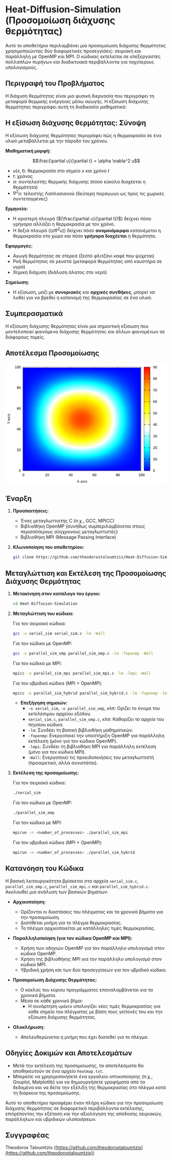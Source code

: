 # Heat-Diffusion-Simulation (Προσομοίωση διάχυσης θερμότητας)

Αυτό το αποθετήριο περιλαμβάνει μια προσομοίωση διάχυσης θερμότητας χρησιμοποιώντας δύο διαφορετικές προσεγγίσεις: σειριακή και παράλληλη με OpenMP και MPI. Ο κώδικας εκτελείται σε επεξεργαστές πολλαπλών πυρήνων και διαδικτυακά περιβάλλοντα για ταχύτερους υπολογισμούς.

## Περιγραφή του Προβλήματος

Η διάχυση θερμότητας είναι μια φυσική διεργασία που περιγράφει τη μεταφορά θερμικής ενέργειας μέσω αγωγής. Η εξίσωση διάχυσης θερμότητας περιγράφει αυτή τη διαδικασία μαθηματικά:

## Η εξίσωση διάχυσης θερμότητας: Σύνοψη

Η εξίσωση διάχυσης θερμότητας περιγράφει πώς η θερμοκρασία σε ένα υλικό μεταβάλλεται με την πάροδο του χρόνου. 

**Μαθηματική μορφή:**

$$\frac{\partial u}{\partial t} = \alpha \nabla^2 u$$

* $u(x, t)$: θερμοκρασία στο σημείο $x$ και χρόνο $t$
* $t$: χρόνος
* $\alpha$: συντελεστής θερμικής διάχυσης (πόσο εύκολα διαχέεται η θερμότητα)
* $\nabla^2 u$: τελεστής Λαπλασιανού (δεύτερη παράγωγο ως προς τις χωρικές συντεταγμένες)

**Ερμηνεία:**

* Η αριστερή πλευρά ($(\frac{\partial u}{\partial t})$) δείχνει πόσο γρήγορα αλλάζει η θερμοκρασία με τον χρόνο.
* Η δεξιά πλευρά ($(\alpha \nabla^2 u)$) δείχνει πόσο **ανομοιόμορφα** κατανέμεται η θερμοκρασία στο χώρο και πόσο **γρήγορα διαχέεται** η θερμότητα.

**Εφαρμογές:**

* Αγωγή θερμότητας σε στερεά (ζεστό φλιτζάνι καφέ που ψύχεται)
* Ροή θερμότητας σε ρευστά (μεταφορά θερμότητας από καυστήρα σε υγρό)
* Χημική διάχυση (διάλυση άλατος στο νερό)

**Σημείωση:**

* Η εξίσωση, μαζί με **συνοριακές** και **αρχικές συνθήκες**, μπορεί να λυθεί για να βρεθεί η κατανομή της θερμοκρασίας σε ένα υλικό.

## Συμπερασματικά

Η εξίσωση διάχυσης θερμότητας είναι μια σημαντική εξίσωση που μοντελοποιεί φαινόμενα διάχυσης θερμότητας και άλλων φαινομένων σε διάφορους τομείς.


## Αποτέλεσμα Προσομοίωσης

<img src="Serial/heatmap_serial.png" alt="heatmap">

## Έναρξη

1. **Προαπαιτήσεις:**
    - Ένας μεταγλωττιστής C (π.χ., GCC, MPICC)
    - Βιβλιοθήκη OpenMP (συνήθως συμπεριλαμβάνεται στους περισσότερους σύγχρονους μεταγλωττιστές)
    - Βιβλιοθήκη MPI (Message Passing Interface)

2. **Κλωνοποίηση του αποθετηρίου:**

    ```bash
    git clone https://github.com/theodorostaloumtzis/Heat-Diffusion-Simulation.git
    ```

## Μεταγλώττιση και Εκτέλεση της Προσομοίωσης Διάχυσης Θερμότητας

1. **Μετακίνηση στον κατάλογο του έργου:**

    ```bash
    cd Heat-Diffusion-Simulation
    ```

2. **Μεταγλώττιση του κώδικα:**

    Για τον σειριακό κώδικα:
    ```bash
    gcc -o serial_sim serial_sim.c -lm -Wall
    ```

    Για τον κώδικα με OpenMP:
    ```bash
    gcc -o parallel_sim_omp parallel_sim_omp.c -lm -fopenmp -Wall
    ```

    Για τον κώδικα με MPI:
    ```bash
    mpicc -o parallel_sim_mpi parallel_sim_mpi.c -lm -lmpi -Wall
    ```

    Για τον υβριδικό κώδικα (MPI + OpenMP):
    ```bash
    mpicc -o parallel_sim_hybrid parallel_sim_hybrid.c -lm -fopenmp -lmpi -Wall
    ```

    - **Επεξήγηση σημαιών:**
        - `-o serial_sim`, `-o parallel_sim_omp`, κλπ: Ορίζει το όνομα του εκτελέσιμου αρχείου εξόδου.
        - `serial_sim.c`, `parallel_sim_omp.c`, κλπ: Καθορίζει το αρχείο του πηγαίου κώδικα.
        - `-lm`: Συνδέει τη βασική βιβλιοθήκη μαθηματικών.
        - `-fopenmp`: Ενεργοποιεί την υποστήριξη OpenMP για παράλληλη εκτέλεση (μόνο για τον κώδικα OpenMP).
        - `-lmpi`: Συνδέει τη βιβλιοθήκη MPI για παράλληλη εκτέλεση (μόνο για τον κώδικα MPI).
        - `-Wall`: Ενεργοποιεί τις προειδοποιήσεις του μεταγλωττιστή (προαιρετικό, αλλά συνιστάται).

3. **Εκτέλεση της προσομοίωσης:**

    Για τον σειριακό κώδικα:
    ```bash
    ./serial_sim
    ```

    Για τον κώδικα με OpenMP:
    ```bash
    ./parallel_sim_omp
    ```

    Για τον κώδικα με MPI:
    ```bash
    mpirun -n <number_of_processes> ./parallel_sim_mpi
    ```

    Για τον υβριδικό κώδικα (MPI + OpenMP):
    ```bash
    mpirun -n <number_of_processes> ./parallel_sim_hybrid
    ```

## Κατανόηση του Κώδικα

Η βασική λειτουργικότητα βρίσκεται στα αρχεία `serial_sim.c`, `parallel_sim_omp.c`, `parallel_sim_mpi.c` και `parallel_sim_hybrid.c`. Ακολουθεί μια ανάλυση των βασικών βημάτων:

* **Αρχικοποίηση:**
    - Ορίζονται οι διαστάσεις του πλέγματος και τα χρονικά βήματα για την προσομοίωση.
    - Διατίθεται μνήμη για το πλέγμα θερμοκρασίας.
    - Το πλέγμα αρχικοποιείται με κατάλληλες τιμές θερμοκρασίας.

* **Παραλληλοποίηση (για τον κώδικα OpenMP και MPI):**
    - Χρήση των οδηγιών OpenMP για τον παράλληλο υπολογισμό στον κώδικα OpenMP.
    - Χρήση της βιβλιοθήκης MPI για τον παράλληλο υπολογισμό στον κώδικα MPI.
    - Υβριδική χρήση και των δύο προσεγγίσεων για τον υβριδικό κώδικα.

* **Προσομοίωση Διάχυσης Θερμότητας:**
    - Ο κύκλος του κύριου προγράμματος επαναλαμβάνεται για τα χρονικά βήματα.
    - Μέσα σε κάθε χρονικό βήμα:
        - Η συνάρτηση `update` υπολογίζει νέες τιμές θερμοκρασίας για κάθε σημείο του πλέγματος με βάση τους γείτονές του και την εξίσωση διάχυσης θερμότητας.

* **Ολοκλήρωση:**
    - Απελευθερώνεται η μνήμη που έχει διατεθεί για το πλέγμα.

## Οδηγίες Δοκιμών και Αποτελεσμάτων

* Μετά την εκτέλεση της προσομοίωσης, τα αποτελέσματα θα αποθηκευτούν σε ένα αρχείο `heatmap.txt`.
* Μπορείτε να χρησιμοποιήσετε ένα εργαλείο οπτικοποίησης (π.χ., Gnuplot, Matplotlib) για να δημιουργήσετε γραφήματα από τα δεδομένα και να δείτε την εξέλιξη της θερμοκρασίας στο πλέγμα κατά τη διάρκεια της προσομοίωσης.

Αυτό το αποθετήριο προσφέρει έναν πλήρη κώδικα για την προσομοίωση διάχυσης θερμότητας σε διαφορετικά περιβάλλοντα εκτέλεσης, επιτρέποντας την εξέταση και την αξιολόγηση της απόδοσης σειριακών, παράλληλων και υβριδικών υλοποιήσεων.

## Συγγραφέας

Theodoros Taloumtzis ([https://github.com/theodorostaloumtzis](https://github.com/theodorostaloumtzis))
